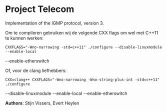 
# Project Telecom

Implementation of the IGMP protocol, version 3.

Om te compileren gebruiken wij de volgende CXX flags om wel met C++11 te kunnen werken:

	CXXFLAGS="-Wno-narrowing -std=c++11" ./configure --disable-linuxmodule --enable-local 
--enable-etherswitch

Of, voor de clang liefhebbers:

	CXX=clang++ CXXFLAGS="-Wno-narrowing -Wno-string-plus-int -std=c++11" ./configure 
--disable-linuxmodule --enable-local --enable-etherswitch

**Authors**: Stijn Vissers, Evert Heylen
